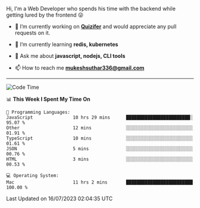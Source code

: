 Hi, I'm a Web Developer who spends his time with the backend while getting lured by the frontend 😜

- 🔭 I’m currently working on **[Quizifer](https://github.com/SutharMukesh/Quizifer/)** and would appreciate any pull requests on it.

- 🌱 I’m currently learning **redis, kubernetes**

- 💬 Ask me about **javascript, nodejs, CLI tools**

- 📫 How to reach me **mukeshsuthar336@gmail.com**

---
<!--START_SECTION:waka-->
![Code Time](http://img.shields.io/badge/Code%20Time-2%2C382%20hrs%206%20mins-blue)

📊 **This Week I Spent My Time On** 

```text
💬 Programming Languages: 
JavaScript               10 hrs 29 mins      ████████████████████████░   95.07 % 
Other                    12 mins             ░░░░░░░░░░░░░░░░░░░░░░░░░   01.91 % 
TypeScript               10 mins             ░░░░░░░░░░░░░░░░░░░░░░░░░   01.61 % 
JSON                     5 mins              ░░░░░░░░░░░░░░░░░░░░░░░░░   00.76 % 
HTML                     3 mins              ░░░░░░░░░░░░░░░░░░░░░░░░░   00.53 % 

💻 Operating System: 
Mac                      11 hrs 2 mins       █████████████████████████   100.00 % 
```


 Last Updated on 16/07/2023 02:04:35 UTC
<!--END_SECTION:waka-->

